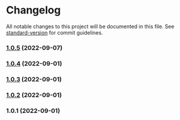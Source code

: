 # Changelog

All notable changes to this project will be documented in this file. See [standard-version](https://github.com/conventional-changelog/standard-version) for commit guidelines.

### [1.0.5](https://github.com/wallet-manager/wallet-manager-client/compare/v1.0.4...v1.0.5) (2022-09-07)

### [1.0.4](https://github.com/wallet-manager/wallet-manager-client/compare/v1.0.3...v1.0.4) (2022-09-01)

### [1.0.3](https://github.com/wallet-manager/wallet-manager-client/compare/v1.0.2...v1.0.3) (2022-09-01)

### [1.0.2](https://github.com/wallet-manager/wallet-manager-client/compare/v1.0.1...v1.0.2) (2022-09-01)

### 1.0.1 (2022-09-01)
